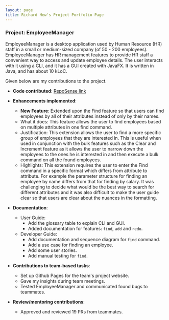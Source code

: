 ```yaml
---
layout: page
title: Richard Hew's Project Portfolio Page
---
```


### Project: EmployeeManager

EmployeeManager is a desktop application used by Human Resource (HR) staff in a small or medium-sized company (of 50 - 200 employees).
EmployeeManager has HR management features to provide HR staff a convenient way to access and update employee details.
The user interacts with it using a CLI, and it has a GUI created with JavaFX.
It is written in Java, and has about 10 kLoC.

Given below are my contributions to the project.

* **Code contributed**: [RepoSense link](https://nus-cs2103-ay2324s1.github.io/tp-dashboard/?search=ricketytoc&breakdown=true)

* **Enhancements implemented**:
    * **New Feature**: Extended upon the Find feature so that users can find employees by all of their attributes instead of only by their names. 
    * What it does: This feature allows the user to find employees based on multiple attributes in one find command. 
    * Justification: This extension allows the user to find a more specific group of employees that they are interested in. This is useful when used in conjunction with the bulk features such as the Clear and Increment feature as it allows the user to narrow down the employees to the ones he is interested in and then execute a bulk command on all the found employees.
    * Highlights: This extension requires the user to enter the Find command in a specific format which differs from attribute to attribute. For example the parameter structure for finding an employee by name differs from that for finding by salary. It was challenging to decide what would be the best way to search for different attributes and it was also difficult to make the user guide clear so that users are clear about the nuances in the formatting.

* **Documentation**:
    * User Guide:
        * Add the glossary table to explain CLI and GUI.
        * Added documentation for features: `find`, `add` and `redo`.
    * Developer Guide:
        * Add documentation and sequence diagram for `find` command.
        * Add a use case for finding an employee.
        * Add some user stories.
        * Add manual testing for `find`.

* **Contributions to team-based tasks**:
    * Set up Github Pages for the team's project website.
    * Gave my insights during team meetings.
    * Tested EmployeeManager and communicated found bugs to teammates.

* **Review/mentoring contributions**:
    * Approved and reviewed 19 PRs from teammates.
